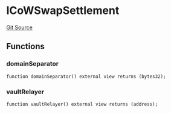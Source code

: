 # ICoWSwapSettlement
[Git Source](https://github.com/FloorDAO/floor-v2/blob/fce0c6edadd90eef36eb24d13cfb5b386eeb9d00/src/interfaces/cowswap/CoWSwapSettlement.sol)


## Functions
### domainSeparator


```solidity
function domainSeparator() external view returns (bytes32);
```

### vaultRelayer


```solidity
function vaultRelayer() external view returns (address);
```

